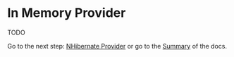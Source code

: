 # In Memory Provider

TODO

Go to the next step: [NHibernate Provider](https://github.com/dogcane/ECO/blob/master/docs/Providers-NHibernate.md) or go to the [Summary](https://github.com/dogcane/ECO/blob/master/docs/Summary.md) of the docs.
